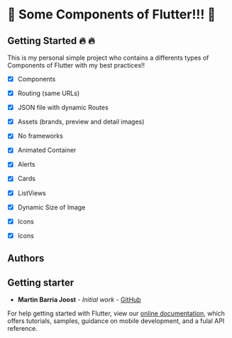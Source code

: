 # :large_blue_circle: Some Components of Flutter!!! :large_blue_circle:

## Getting Started :fire: :fire:

This is my personal simple project who contains a differents types of Components of Flutter with my best practices!!

- [x] Components
- [x] Routing (same URLs)
- [x] JSON file with dynamic Routes
- [x] Assets (brands, preview and detail images)
- [x] No frameworks
- [x] Animated Container
- [x] Alerts
- [x] Cards
- [x] ListViews
- [x] Dynamic Size of Image 
- [x] Icons 
- [x] Icons 



## Authors


## Getting starter

* **Martin Barria Joost** - *Initial work* - [GitHub](https://github.com/martinjoost)

For help getting started with Flutter, view our
[online documentation](https://flutter.dev/docs), which offers tutorials,
samples, guidance on mobile development, and a fulal API reference.
